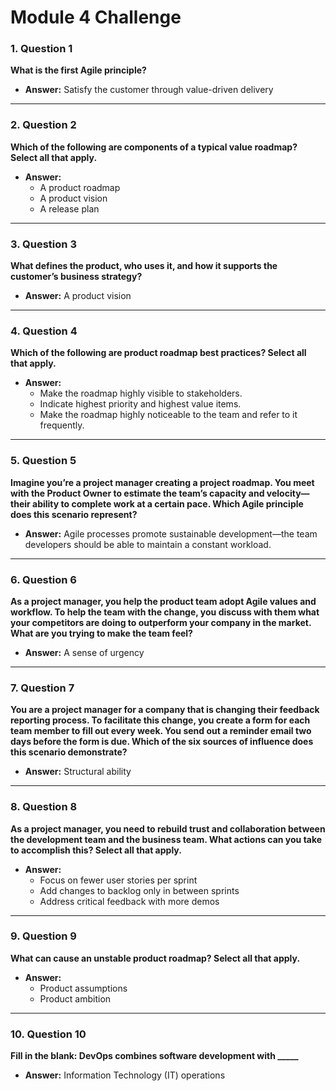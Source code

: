 # Module 4 Challenge

### 1. **Question 1**  
**What is the first Agile principle?**

- **Answer:** Satisfy the customer through value-driven delivery

---

### 2. **Question 2**  
**Which of the following are components of a typical value roadmap? Select all that apply.**

- **Answer:**
  - A product roadmap
  - A product vision
  - A release plan

---

### 3. **Question 3**  
**What defines the product, who uses it, and how it supports the customer’s business strategy?**

- **Answer:** A product vision

---

### 4. **Question 4**  
**Which of the following are product roadmap best practices? Select all that apply.**

- **Answer:**
  - Make the roadmap highly visible to stakeholders.
  - Indicate highest priority and highest value items.
  - Make the roadmap highly noticeable to the team and refer to it frequently.

---

### 5. **Question 5**  
**Imagine you’re a project manager creating a project roadmap. You meet with the Product Owner to estimate the team’s capacity and velocity—their ability to complete work at a certain pace. Which Agile principle does this scenario represent?**

- **Answer:** Agile processes promote sustainable development—the team developers should be able to maintain a constant workload.

---

### 6. **Question 6**  
**As a project manager, you help the product team adopt Agile values and workflow. To help the team with the change, you discuss with them what your competitors are doing to outperform your company in the market. What are you trying to make the team feel?**

- **Answer:** A sense of urgency

---

### 7. **Question 7**  
**You are a project manager for a company that is changing their feedback reporting process. To facilitate this change, you create a form for each team member to fill out every week. You send out a reminder email two days before the form is due. Which of the six sources of influence does this scenario demonstrate?**

- **Answer:** Structural ability

---

### 8. **Question 8**  
**As a project manager, you need to rebuild trust and collaboration between the development team and the business team. What actions can you take to accomplish this? Select all that apply.**

- **Answer:**
  - Focus on fewer user stories per sprint
  - Add changes to backlog only in between sprints
  - Address critical feedback with more demos

---

### 9. **Question 9**  
**What can cause an unstable product roadmap? Select all that apply.**

- **Answer:**
  - Product assumptions
  - Product ambition

---

### 10. **Question 10**  
**Fill in the blank: DevOps combines software development with _____**

- **Answer:** Information Technology (IT) operations
